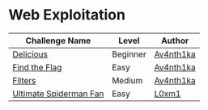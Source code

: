 # Web Exploitation

| Challenge Name           |  Level    | Author                                        	      | 
|--------------------------|-----------|------------------------------------------------------| 
| [Delicious](delicious.md)| Beginner   | [Av4nth1ka](https://twitter.com/av4nth1ka)       | 
| [Find the Flag](find_the_flag.md)| Easy   | [Av4nth1ka](https://twitter.com/av4nth1ka)   | 
| [Filters](filters.md)   | Medium  | [Av4nth1ka](https://twitter.com/av4nth1ka )             |
| [Ultimate Spiderman Fan](ultimate_spiderman_fan.md.md)   | Easy  | [L0xm1](https://twitter.com/L0xm1_07)   |

